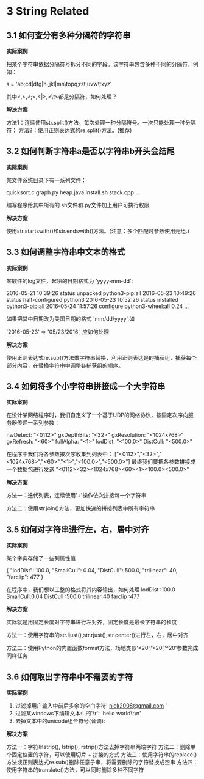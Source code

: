 
# 3 String Related

## 3.1 如何查分有多种分隔符的字符串

**实际案例**

把某个字符串依据分隔符号拆分不同的字段。该字符串包含多种不同的分隔符，例如：

s = 'ab;cd|dfg|hi,jkl|mn\topq;rst,uvw\txyz'

其中<,>,<;>,<|>,<\t>都是分隔符，如何处理？

**解决方案**

方法1：连续使用str.split()方法，每次处理一种分隔符号。一次只能处理一种分隔符；
方法2：使用正则表达式的re.split()方法。(推荐)

## 3.2 如何判断字符串a是否以字符串b开头会结尾

**实际案例**

某文件系统目录下有一系列文件：

quicksort.c
graph.py
heap.java
install.sh
stack.cpp
...

编写程序给其中所有的.sh文件和.py文件加上用户可执行权限

**解决方案**

使用str.startswith()和str.endswith()方法。(注意：多个匹配时参数使用元组.)

## 3.3 如何调整字符串中文本的格式

**实际案例**

某软件的log文件，起哄的日期格式为 'yyyy-mm-dd':

2016-05-21 10:39:26 status unpacked python3-pip:all
2016-05-23 10:49:26 status half-configured python3
2016-05-23 10:52:26 status installed python3-pip:all
2016-05-24 11:57:26 configure python3-wheel:all 0.24
...

如果把其中日期改为美国日期的格式 'mm/dd/yyyy',如


'2016-05-23' => '05/23/2016', 应如何处理

**解决方案**

使用正则表达式re.sub()方法做字符串替换，利用正则表达是的捕获组，捕获每个部分内容，在替换字符串中调整各捕获组的顺序。

## 3.4 如何将多个小字符串拼接成一个大字符串

**实际案例**

在设计某网络程序时，我们自定义了一个基于UDP的网络协议，按固定次序向服务器传递一系列参数：

hwDetect:       "<0112>"
gxDepthBits:       "<32>"
gxResolution:       "<1024x768>"
gxRefresh:       "<60>"
fullAlpha:       "<1>"
lodDist:       "<100.0>"
DistCull:       "<500.0>"

在程序中我们将各参数按次序收集到列表中：
["<0112>","<32>","<1024x768>","<60>","<1>","<100.0>","<500.0>"]
最终我们要把各参数拼接成一个数据包进行发送
"<0112><32><1024x768><60><1><100.0><500.0>"

**解决方案**

方法一：迭代列表，连续使用'+'操作依次拼接每一个字符串

方法二：使用str.join()方法，更加快速的拼接列表中所有字符串

## 3.5 如何对字符串进行左，右，居中对齐

**实际案例**

某个字典存储了一些列属性值

{
    "lodDist": 100.0,
    "SmallCull": 0.04,
    "DistCull": 500.0,
    "trilinear": 40,
    "farclip": 477
}

在程序中，我们想以工整的格式将其内容输出，如何处理
    lodDist  :100.0
    SmallCull:0.04
    DistCull :500.0
    trilinear:40
    farclip  :477

**解决方案**

实际就是用固定长度对字符串进行左对齐，固定长度是最长字符串的长度

方法一：使用字符串的str.ljust(),str.rjust(),str.center()进行左，右，居中对齐

方法二：使用Python的内置函数format方法，场地类似'<20','>20','^20'参数完成同样任务

## 3.6 如何取出字符串中不需要的字符

**实际案例**

1. 过滤掉用户输入中前后多余的空白字符'    nick2008@gmail.com  '
2. 过滤某windows下编辑文本中的'\r': 'hello world\r\n'
3. 去掉文本中的unicode组合符号(音调):

**解决方案**

方法一：字符串strip(), lstrip(), rstrip()方法去掉字符串两端字符
方法二：删除单个固定位置的字符，可以使用切片 + 拼接的方式
方法三：使用字符串的replace()方法或正则表达式re.sub()删除任意子串，将需要删除的字符替换成空串
方法四：使用字符串的translate()方法，可以同时删除多种不同字符


